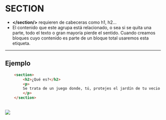 # SECTION

* **</section/>** requieren de cabeceras como h1, h2…
* El contenido que este agrupa está relacionado, o sea si se quita una parte, todo el texto o gran mayoría pierde el sentido. Cuando creamos bloques cuyo contenido es parte de un bloque total usaremos esta etiqueta.
***
## Ejemplo
```html
    <section>
        <h2>¿Qué es?</h2>
        <p>
        Se trata de un juego donde, tú, protejes el jardín de tu vecio Crazy Dave
        </p>
    </section>
```
<br>
<img src="https://cdn.discordapp.com/attachments/689476534616326208/1213285483531214848/image.png?ex=65f4eb29&is=65e27629&hm=1690f1bc086012fc500d2d66b3ba602e0bc7a1950506617c3a08a47e7865e4e5&">